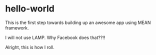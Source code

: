 # hello-world

This is the first step towards building up an awesome app using MEAN framework.

I will not use LAMP. Why Facebook does that??!!

Alright, this is how I roll.
